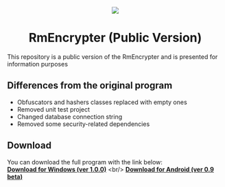 <p align="center">
  <img src="https://user-images.githubusercontent.com/46754519/147759484-8c1d4b34-dd3e-4c09-94e3-b24290b672a3.png"/>
</p>
<h1 align="center">RmEncrypter (Public Version)</h1>
This repository is a public version of the RmEncrypter and is presented for information purposes

## Differences from the original program
* Obfuscators and hashers classes replaced with empty ones
* Removed unit test project
* Changed database connection string
* Removed some security-related dependencies
## Download
You can download the full program with the link below:
<br/>
[**Download for Windows (ver 1.0.0)**](https://github.com/RudMike/RmEncrypter_PublicVersion/raw/main/Downloads/RmEncrypter.Installer(ver1.0.0).msi)
<br/>
[**Download for Android (ver 0.9 beta)**](https://github.com/RudMike/RmEncrypter_PublicVersion/raw/main/Downloads/com.rudmike.rmencrypter.android.apk)

